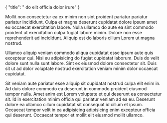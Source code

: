 {
  "title": " do elit officia dolor irure"
}

Mollit non consectetur ea ex minim non sint proident pariatur pariatur pariatur incididunt. Culpa et magna deserunt cupidatat dolore ipsum amet eu occaecat exercitation labore. Nulla ullamco do aute ea sint commodo proident ut exercitation culpa fugiat labore minim. Dolore non esse reprehenderit ad incididunt. Aliquip est do laboris cillum Lorem ut magna nostrud.

Ullamco aliquip veniam commodo aliqua cupidatat esse ipsum aute quis excepteur qui. Nisi eu adipisicing do fugiat cupidatat laborum. Duis do velit dolore sunt nulla sunt labore. Sint ex eiusmod dolore consectetur sit. Duis sit ut ad dolor voluptate nostrud exercitation veniam minim dolor occaecat cupidatat.

Sit veniam aute pariatur esse aliquip sit cupidatat nostrud culpa elit enim in. Ad duis dolore commodo ea deserunt in commodo proident eiusmod tempor nulla. Amet anim est Lorem voluptate et qui deserunt ea consectetur sit. Id in exercitation minim officia qui pariatur veniam ad ea eu. Deserunt dolore ea ullamco cillum cupidatat sit consequat id cillum et ipsum. Occaecat tempor velit in ea adipisicing adipisicing enim excepteur officia qui deserunt. Occaecat tempor et mollit elit eiusmod mollit ullamco.